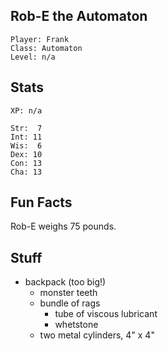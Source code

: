 
## Rob-E the Automaton

    Player: Frank
    Class: Automaton
    Level: n/a

## Stats

    XP: n/a

    Str:  7
    Int: 11
    Wis:  6
    Dex: 10
    Con: 13
    Cha: 13

## Fun Facts

Rob-E weighs 75 pounds.

## Stuff

* backpack (too big!)
  * monster teeth
  * bundle of rags
    * tube of viscous lubricant
    * whetstone
  * two metal cylinders, 4" x 4"

